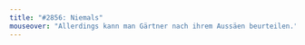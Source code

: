 ```yaml
---
title: "#2856: Niemals"
mouseover: "Allerdings kann man Gärtner nach ihrem Aussäen beurteilen."
---
```

